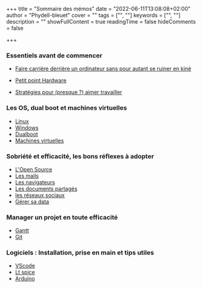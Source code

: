 +++
title = "Sommaire des mémos"
date = "2022-06-11T13:08:08+02:00"
author = "Phydell-bleuet"
cover = ""
tags = ["", ""]
keywords = ["", ""]
description = ""
showFullContent = true
readingTime = false
hideComments = false

+++

### Essentiels avant de commencer

* [Faire carrière derrière un ordinateur sans pour autant se ruiner en kiné]()

* [Petit point Hardware]()

* [Stratégies pour (presque ?) aimer travailler]()

### Les OS, dual boot et machines virtuelles

* [Linux]()
* [Windows]()
* [Dualboot]()
* [Machines virtuelles]()

### Sobriété et efficacité, les bons réflexes à adopter

* [L'Open Source]()
* [Les mails]()
* [Les navigateurs]()
* [Les documents partagés]()  
* [les réseaux sociaux]()
* [Gérer sa data]()


### Manager un projet en toute efficacité

* [Gantt]()
* [Git]()

### Logiciels : Installation, prise en main et tips utiles  

* [VScode]()
* [Lt spice]()
* [Arduino]()